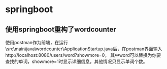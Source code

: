 # springboot
## 使用springboot重构了wordcounter
使用postman作为前端，在运行 \src\main\java\wordcounter\ApplicationStartup.java后，在postman界面输入http://localhost:8080/users/word?showmore=0，
其中word可以替换为你要查找的单词，showmore=1时显示详细信息，其他情况只显示单词个数。